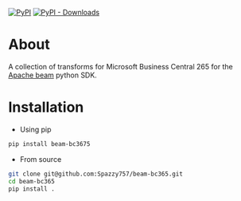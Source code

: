 [![PyPI](https://img.shields.io/pypi/v/beam-nuggets.svg)](https://pypi.org/project/beam-nuggets/) [![PyPI - Downloads](https://img.shields.io/pypi/dm/beam-nuggets.svg)](https://pypi.org/project/beam-nuggets/)

# About

A collection of transforms for Microsoft Business Central 265 for the [Apache beam](https://beam.apache.org/) python SDK.

# Installation

- Using pip

```bash
pip install beam-bc3675
```

- From source

```bash
git clone git@github.com:Spazzy757/beam-bc365.git
cd beam-bc365
pip install .
```
